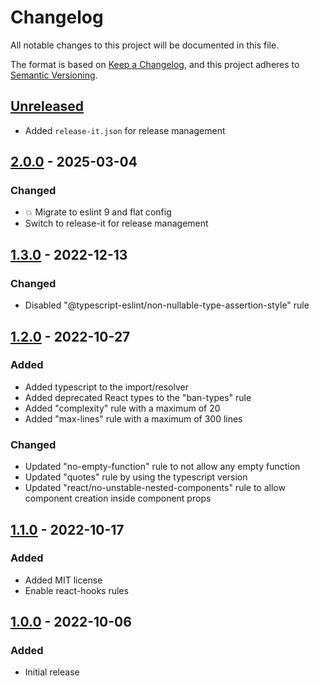 # Changelog

All notable changes to this project will be documented in this file.

The format is based on [Keep a Changelog](https://keepachangelog.com/en/1.0.0/),
and this project adheres to [Semantic Versioning](https://semver.org/spec/v2.0.0.html).

## [Unreleased]

- Added `release-it.json` for release management

## [2.0.0] - 2025-03-04

### Changed

- :boom: Migrate to eslint 9 and flat config
- Switch to release-it for release management

## [1.3.0] - 2022-12-13

### Changed

- Disabled "@typescript-eslint/non-nullable-type-assertion-style" rule

## [1.2.0] - 2022-10-27

### Added

- Added typescript to the import/resolver
- Added deprecated React types to the "ban-types" rule
- Added "complexity" rule with a maximum of 20
- Added "max-lines" rule with a maximum of 300 lines

### Changed

- Updated "no-empty-function" rule to not allow any empty function
- Updated "quotes" rule by using the typescript version
- Updated "react/no-unstable-nested-components" rule to allow component creation inside component props

## [1.1.0] - 2022-10-17

### Added

- Added MIT license
- Enable react-hooks rules

## [1.0.0] - 2022-10-06

### Added

- Initial release

[Unreleased]: https://github.com/neolution-ch/eslint-config-neolution/compare/2.0.0...HEAD
[2.0.0]: https://github.com/neolution-ch/eslint-config-neolution/compare/1.3.0...2.0.0
[1.3.0]: https://github.com/neolution-ch/eslint-config-neolution/compare/1.2.0...1.3.0
[1.2.0]: https://github.com/neolution-ch/eslint-config-neolution/compare/1.1.0...1.2.0
[1.1.0]: https://github.com/neolution-ch/eslint-config-neolution/compare/1.0.0...1.1.0
[1.0.0]: https://github.com/neolution-ch/eslint-config-neolution/compare/5f308ef87fa2a779e56cb6af4510baf6e2deeb23...1.0.0
